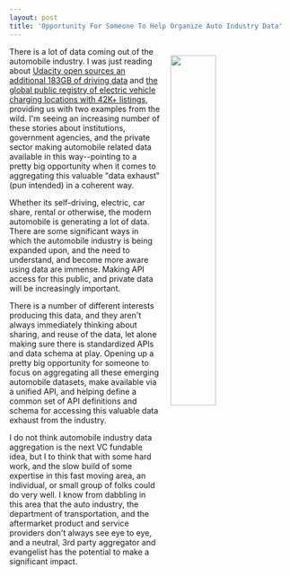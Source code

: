 ```yaml
---
layout: post
title: 'Opportunity For Someone To Help Organize Auto Industry Data'
---
```

<p><img style="padding: 15px;" src="https://s3.amazonaws.com/kinlane-productions/bw-icons/bw-car-mechanic.png" alt="" width="40%" align="right" /></p>
<p>There is a lot of data coming out of the automobile industry. I was just reading about <a href="https://techcrunch.com/2016/10/05/udacity-open-sources-an-additional-183gb-of-driving-data/">Udacity open sources an additional 183GB of driving </a><a href="https://techcrunch.com/2016/10/05/udacity-open-sources-an-additional-183gb-of-driving-data/">data</a> and <a href="https://blog.adafruit.com/2016/10/05/this-global-public-registry-of-electric-vehicle-charging-locations-has-42k-listings/">the global public registry of electric vehicle charging locations with 42K+ listings</a>, providing us with two examples from the wild. I'm seeing an increasing number of these stories about institutions, government agencies, and the private sector making automobile related data available in this way--pointing to a pretty big opportunity when it comes to aggregating this valuable "data exhaust" (pun intended) in a coherent&nbsp;way.</p>
<p>Whether its self-driving, electric, car share, rental or otherwise, the modern automobile is generating a lot of data. There are some significant ways in which the automobile industry is being expanded upon, and the need to understand, and become more aware using data are immense. Making API access for this public, and private data will be increasingly important.&nbsp;</p>
<p>There is a number of different interests producing this data, and they aren't always immediately thinking about sharing, and reuse of the data, let alone making sure there is standardized APIs and data schema at play. Opening up a pretty big opportunity for someone to focus on aggregating all these emerging automobile datasets, make available via a unified API, and helping define a common set of API definitions and schema for accessing this valuable data exhaust from the industry.</p>
<p>I do not think automobile industry data aggregation is the next VC fundable idea, but I to think that with some hard work, and the slow build of some expertise in this fast moving area, an individual, or small group of folks could do very well. I know from dabbling in this area that the auto industry, the department of transportation, and the aftermarket product and service providers don't always see eye to eye, and a neutral, 3rd party aggregator&nbsp;and evangelist has the potential to make a significant impact.</p>